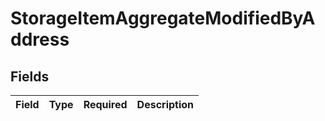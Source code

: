 # StorageItemAggregateModifiedByAddress


## Fields

| Field       | Type        | Required    | Description |
| ----------- | ----------- | ----------- | ----------- |